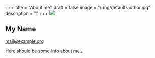 +++
title = "About me"
draft = false
image = "/img/default-author.jpg"
description = ""
+++
![](/img/default-author.jpg)

## My Name

mail@example.org

Here should be some info about me...